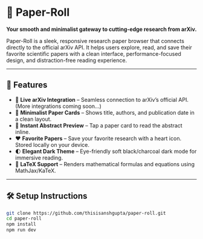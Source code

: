 # 📜 Paper-Roll

**Your smooth and minimalist gateway to cutting-edge research from arXiv.**

Paper-Roll is a sleek, responsive research paper browser that connects directly to the official arXiv API. It helps users explore, read, and save their favorite scientific papers with a clean interface, performance-focused design, and distraction-free reading experience.

---

## 🚀 Features

- 🔗 **Live arXiv Integration** – Seamless connection to arXiv’s official API.(More integrations coming soon...)
- 📄 **Minimalist Paper Cards** – Shows title, authors, and publication date in a clean layout.
- 🧠 **Instant Abstract Preview** – Tap a paper card to read the abstract inline.
- ❤️ **Favorite Papers** – Save your favorite research with a heart icon. Stored locally on your device.
- 🌓 **Elegant Dark Theme** – Eye-friendly soft black/charcoal dark mode for immersive reading.
- 🧮 **LaTeX Support** – Renders mathematical formulas and equations using MathJax/KaTeX.

---

## 🛠 Setup Instructions

```bash
git clone https://github.com/thisisanshgupta/paper-roll.git
cd paper-roll
npm install
npm run dev
